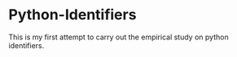 # Python-Identifiers
This is my first attempt to carry out the empirical study on python identifiers.
